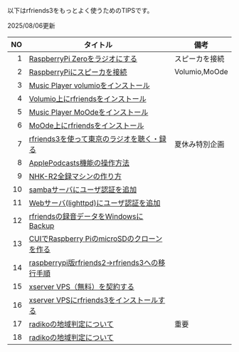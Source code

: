 以下はrfriends3をもっとよく使うためのTIPSです。

2025/08/06更新

|NO|タイトル|備考|
|---:|---|---|
|1|[RaspberryPi Zeroをラジオにする](https://rfriends.hatenablog.com/entry/2024/09/04/175016)|スピーカを接続|
|2|[RaspberryPiにスピーカを接続](https://rfriends.hatenablog.com/entry/2024/09/04/175016)|Volumio,MoOde|
|3|[Music Player volumioをインストール](https://rfriends.hatenablog.com/entry/2024/08/24/174527)||
|4|[Volumio上にrfriendsをインストール](https://rfriends.hatenablog.com/entry/2024/08/25/194850)||
|5|[Music Player MoOdeをインストール](https://rfriends.hatenablog.com/entry/2024/08/31/035134)||
|6|[MoOde上にrfriendsをインストール](https://rfriends.hatenablog.com/entry/2024/09/01/124701)||
|7|[rfriends3を使って東京のラジオを聴く・録る](https://rfriends.hatenablog.com/entry/2024/07/25/055507)|夏休み特別企画|
|8|[ApplePodcasts機能の操作方法](https://rfriends.hatenablog.com/entry/2024/06/22/094656)||
|9|[NHK-R2全録マシンの作り方](https://rfriends.hatenablog.com/entry/2024/04/23/070018)||
|10|[sambaサーバにユーザ認証を追加](https://rfriends.hatenablog.com/entry/2024/04/20/092828)||
|11|[Webサーバ(lighttpd)にユーザ認証を追加](rfriends3のApplePodcasts機能の操作方法)||
|12|[rfriendsの録音データをWindowsにBackup](12.md)||
|13|[CUIでRaspberry PiのmicroSDのクローンを作る](13.md)||
|14|[raspberrypi版rfriends2->rfriends3への移行手順](14.md)||
|15|[xserver VPS（無料）を契約する](15.md)||
|16|[xserver VPSにrfriends3をインストールする](16.md)||
|17|[radikoの地域判定について](17.md)|重要|
|18|[radikoの地域判定について](17.md)||


